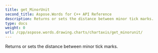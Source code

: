 ```yaml
---
title: get_MinorUnit
second_title: Aspose.Words for C++ API Reference
description: Returns or sets the distance between minor tick marks. 
type: docs
weight: 0
url: /cpp/aspose.words.drawing.charts/chartaxis/get_minorunit/
---
```


Returns or sets the distance between minor tick marks. 

